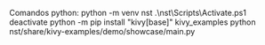 Comandos python:
python -m venv nst
.\nst\Scripts\Activate.ps1   
deactivate
python -m pip install "kivy[base]" kivy_examples
python nst/share/kivy-examples/demo/showcase/main.py